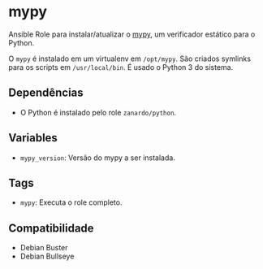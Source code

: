 # mypy

Ansible Role para instalar/atualizar o [mypy](http://mypy-lang.org/), um
verificador estático para o Python.

O `mypy` é instalado em um virtualenv em `/opt/mypy`. São criados symlinks para
os scripts em `/usr/local/bin`. É usado o Python 3 do sistema.

## Dependências

- O Python é instalado pelo role `zanardo/python`.

## Variables

* `mypy_version`: Versão do mypy a ser instalada.

## Tags

- `mypy`: Executa o role completo.

## Compatibilidade

- Debian Buster
- Debian Bullseye
